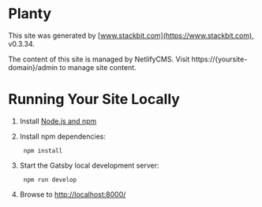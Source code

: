 # Planty

This site was generated by [www.stackbit.com](https://www.stackbit.com), v0.3.34.

The content of this site is managed by NetlifyCMS. Visit https://{yoursite-domain}/admin to manage site content.

# Running Your Site Locally

1. Install [Node.js and npm](https://nodejs.org/en/)

1. Install npm dependencies:

        npm install



1. Start the Gatsby local development server:

        npm run develop

1. Browse to [http://localhost:8000/](http://localhost:8000/)
